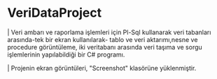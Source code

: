 # VeriDataProject

| Veri ambarı ve raporlama işlemleri için Pl-Sql kullanarak veri tabanları arasında-tek bir ekran kullanılarak- tablo ve veri aktarımı,nesne ve procedure görüntüleme, iki veritabanı arasında veri taşıma ve sorgu işlemlerinin yapılabildiği bir C# programı.

| Projenin ekran görüntüleri, "Screenshot" klasörüne yüklenmiştir. 
